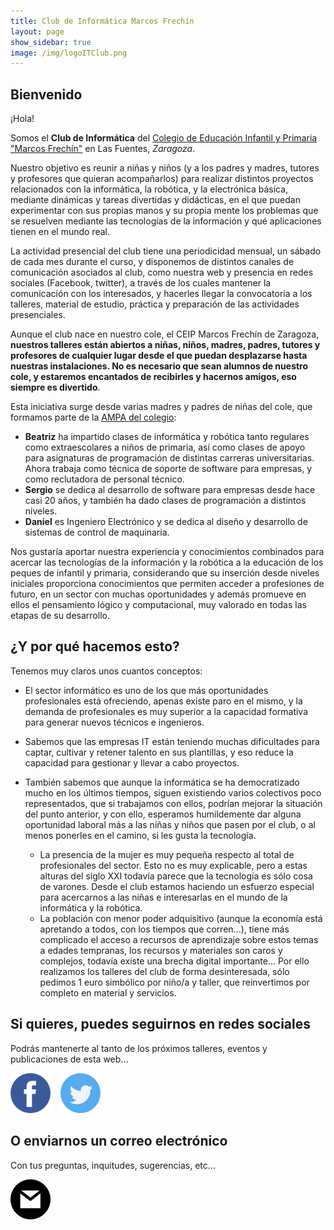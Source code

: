```yaml
---
title: Club de Informática Marcos Frechín
layout: page
show_sidebar: true
image: /img/logoITClub.png
---
```


## Bienvenido

¡Hola!

Somos el **Club de Informática** del <a href="http://ceipmarcosfrechin.catedu.es/" taget="_blank">Colegio de Educación Infantil y Primaria "Marcos Frechín"</a> en Las Fuentes, *Zaragoza*.

Nuestro objetivo es reunir a niñas y niños (y a los padres y madres, tutores y profesores que quieran acompañarlos) para realizar distintos proyectos relacionados con la informática, la robótica, y la electrónica básica, mediante dinámicas y tareas divertidas y didácticas, en el que puedan experimentar con sus propias manos y su propia mente los problemas que se resuelven mediante las tecnologías de la información y qué aplicaciones tienen en el mundo real.

La actividad presencial del club tiene una periodicidad mensual, un sábado de cada mes durante el curso, y disponemos de distintos canales de comunicación asociados al club, como nuestra web y presencia en redes sociales (Facebook, twitter), a través de los cuales mantener la comunicación con los interesados, y hacerles llegar la convocatoria a los talleres, material de estudio, práctica y preparación de las actividades presenciales. 

Aunque el club nace en nuestro cole, el CEIP Marcos Frechín de Zaragoza, **nuestros talleres están abiertos a niñas, niños, madres, padres, tutores y profesores de cualquier lugar desde el que puedan desplazarse hasta nuestras instalaciones. No es necesario que sean alumnos de nuestro cole, y estaremos encantados de recibirles y hacernos amigos, eso siempre es divertido**.

Esta iniciativa surge desde varias madres y padres de niñas del cole, que formamos parte de la <a href="https://ampa.marcosfrechin.es" target="_blank">AMPA del colegio</a>:

- **Beatriz** ha impartido clases de informática y robótica tanto regulares como extraescolares a niños de primaria, así como clases de apoyo para asignaturas de programación de distintas carreras universitarias. Ahora trabaja como técnica de soporte de software para empresas, y como reclutadora de personal técnico.
- **Sergio** se dedica al desarrollo de software para empresas desde hace casi 20 años, y también ha dado clases de programación a distintos niveles.
- **Daniel** es Ingeniero Electrónico y se dedica al diseño y desarrollo de sistemas de control de maquinaria.

Nos gustaría aportar nuestra experiencia y conocimientos combinados para acercar las tecnologías de la información y la robótica a la educación de los peques de infantil y primaria, considerando que su inserción desde niveles iniciales proporciona conocimientos que permiten acceder a profesiones de futuro, en un sector con muchas oportunidades y además promueve en ellos el pensamiento lógico y computacional, muy valorado en todas las etapas de su desarrollo.

## ¿Y por qué hacemos esto?

Tenemos muy claros unos cuantos conceptos:

- El sector informático es uno de los que más oportunidades profesionales está ofreciendo, apenas existe paro en el mismo, y la demanda de profesionales es muy superior a la capacidad formativa para generar nuevos técnicos e ingenieros.

- Sabemos que las empresas IT están teniendo muchas dificultades para captar, cultivar y retener talento en sus plantillas, y eso reduce la capacidad para gestionar y llevar a cabo proyectos.

- También sabemos que aunque la informática se ha democratizado mucho en los últimos tiempos, siguen existiendo varios colectivos poco representados, que si trabajamos con ellos, podrían mejorar la situación del punto anterior, y con ello, esperamos humildemente dar alguna oportunidad laboral más a las niñas y niños que pasen por el club, o al menos ponerles en el camino, si les gusta la tecnología.
   - La presencia de la mujer es muy pequeña respecto al total de profesionales del sector. Esto no es muy explicable, pero a estas alturas del siglo XXI todavía parece que la tecnología es sólo cosa de varones. Desde el club estamos haciendo un esfuerzo especial para acercarnos a las niñas e interesarlas en el mundo de la informática y la robótica.
   - La población con menor poder adquisitivo (aunque la economía está apretando a todos, con los tiempos que corren...), tiene más complicado el acceso a recursos de aprendizaje sobre estos temas a edades tempranas, los recursos y materiales son caros y complejos, todavía existe una brecha digital importante... Por ello realizamos los talleres del club de forma desinteresada, sólo pedimos 1 euro simbólico por niño/a y taller, que reinvertimos por completo en material y servicios.

## Si quieres, puedes seguirnos en redes sociales

Podrás mantenerte al tanto de los próximos talleres, eventos y publicaciones de esta web...

<a href="https://www.facebook.com/groups/itclubmarcosfrechin" title="facebook" target="_blank"><img src="img/facebook64.png" alt="facebook" /></a>&nbsp;&nbsp;&nbsp;
<a href="https://twitter.com/itclubmfrechin" title="twitter" target="_blank"><img src="img/twitter64.png" alt="twitter" /></a>

## O enviarnos un correo electrónico

Con tus preguntas, inquitudes, sugerencias, etc...

<a href="mailto:itclub@marcosfrechin.es" title="email"><img src="img/mail64.png" alt="facebook" /></a>